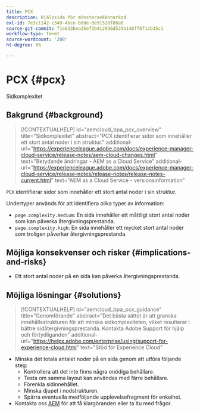 ```yaml
---
title: PCX
description: Hjälpsida för mönsteravkännarkod
exl-id: 7e3c1142-c349-4bce-b8de-8e91528f80a0
source-git-commit: f1e833bea35ef3b412936d529b14bff6f1cb35c1
workflow-type: tm+mt
source-wordcount: '208'
ht-degree: 0%

---
```


# PCX {#pcx}

Sidkomplexitet

## Bakgrund {#background}

>[!CONTEXTUALHELP]
>id="aemcloud_bpa_pcx_overview"
>title="Sidkomplexitet"
>abstract="PCX identifierar sidor som innehåller ett stort antal noder i sin struktur."
>additional-url="https://experienceleague.adobe.com/docs/experience-manager-cloud-service/release-notes/aem-cloud-changes.html" text="Betydande ändringar - AEM as a Cloud Service"
>additional-url="https://experienceleague.adobe.com/docs/experience-manager-cloud-service/release-notes/release-notes/release-notes-current.html" text="AEM as a Cloud Service - versionsinformation"

`PCX` identifierar sidor som innehåller ett stort antal noder i sin struktur.

Undertyper används för att identifiera olika typer av information:

* `page.complexity.medium`: En sida innehåller ett måttligt stort antal noder som kan påverka återgivningsprestanda.
* `page.complexity.high`: En sida innehåller ett mycket stort antal noder som troligen påverkar återgivningsprestanda.

## Möjliga konsekvenser och risker {#implications-and-risks}

* Ett stort antal noder på en sida kan påverka återgivningsprestanda.

## Möjliga lösningar {#solutions}

>[!CONTEXTUALHELP]
>id="aemcloud_bpa_pcx_guidance"
>title="Genomförande"
>abstract="Det bästa sättet är att granska innehållsstrukturen för att minska sidkomplexiteten, vilket resulterar i bättre sidåtergivningsprestanda. Kontakta Adobe Support för hjälp och förtydliganden"
>additional-url="https://helpx.adobe.com/enterprise/using/support-for-experience-cloud.html" text="Stöd för Experience Cloud"

* Minska det totala antalet noder på en sida genom att utföra följande steg:
   * Kontrollera att det inte finns några onödiga behållare.
   * Testa om samma layout kan användas med färre behållare.
   * Förenkla sidinnehållet.
   * Minska djupet i nodstrukturen.
   * Spärra eventuella medföljande upplevelsefragment för enkelhet.
* Kontakta oss [AEM](https://helpx.adobe.com/enterprise/using/support-for-experience-cloud.html) för att få klargöranden eller ta itu med frågor.
